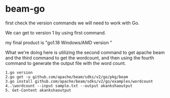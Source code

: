 # beam-go

 first check the version
 commands we will need to work with Go.

 We can get to version 1 by using first command.

my final product is "go1.18 Windows/AMD version "

What we're doing here is utilizing the second command to get apache beam and the third command to get the wordcount, and then using the fourth command to generate the output file with the word count.

```
1.go version
2.go get -u github.com/apache/beam/sdks/v2/go/pkg/beam
3.go install github.com/apache/beam/sdks/v2/go/examples/wordcount
4..\wordcount --input sample.txt --output akankshaoutput 
5. Get-Content akankshaoutput 
```
